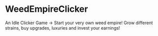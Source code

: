 # WeedEmpireClicker
An Idle Clicker Game -> Start your very own weed empire! Grow different strains, buy upgrades, luxuries and invest your earnings!
